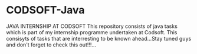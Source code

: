 # CODSOFT-Java
JAVA INTERNSHIP AT CODSOFT
This repository consists of java tasks which is part of my internship programme undertaken at Codsoft. This consisyts of tasks that are interresting to be known ahead...Stay tuned guys and don't forget to check this out!!!...

